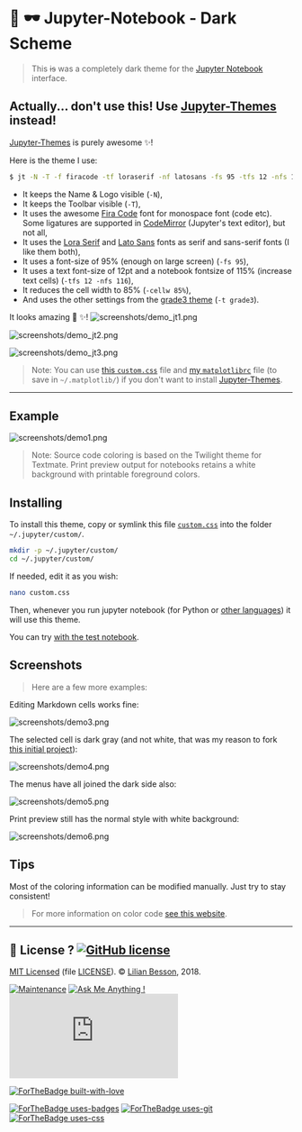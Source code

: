 # :art: :dark_sunglasses: Jupyter-Notebook - Dark Scheme

> This ~~is~~ was a completely dark theme for the [Jupyter Notebook](https://www.jupyter.org/) interface.

## Actually... don't use this! Use [Jupyter-Themes](https://github.com/dunovank/jupyter-themes) instead!
[Jupyter-Themes](https://github.com/dunovank/jupyter-themes) is purely awesome :sparkles:!

Here is the theme I use:
```bash
$ jt -N -T -f firacode -tf loraserif -nf latosans -fs 95 -tfs 12 -nfs 115 -cellw 85% -t grade3
```

- It keeps the Name & Logo visible (`-N`),
- It keeps the Toolbar visible (`-T`),
- It uses the awesome [Fira Code](https://github.com/tonsky/FiraCode/) font for monospace font (code etc). Some ligatures are supported in [CodeMirror](https://codemirror.net/) (Jupyter's text editor), but not all,
- It uses the [Lora Serif](https://www.fontsquirrel.com/fonts/lora) and [Lato Sans](http://www.latofonts.com/lato-free-fonts/) fonts as serif and sans-serif fonts (I like them both),
- It uses a font-size of 95% (enough on large screen) (`-fs 95`),
- It uses a text font-size of 12pt and a notebook fontsize of 115% (increase text cells) (`-tfs 12 -nfs 116`),
- It reduces the cell width to 85% (`-cellw 85%`),
- And uses the other settings from the [grade3 theme](https://github.com/dunovank/jupyter-themes#grade3-syntax) (`-t grade3`).

It looks amazing :art: :sparkles:!
![screenshots/demo_jt1.png](screenshots/demo_jt1.png)

![screenshots/demo_jt2.png](screenshots/demo_jt2.png)

![screenshots/demo_jt3.png](screenshots/demo_jt3.png)

> Note: You can use [this `custom.css`](custom.css) file and [my `matplotlibrc`](matplotlibrc) file (to save in `~/.matplotlib/`) if you don't want to install [Jupyter-Themes](https://github.com/dunovank/jupyter-themes).

----

## Example

![screenshots/demo1.png](screenshots/demo1.png)

> Note: Source code coloring is based on the Twilight theme for Textmate. Print preview output for notebooks retains a white background with printable foreground colors.

## Installing
To install this theme, copy or symlink this file [`custom.css`](https://github.com/Naereen/Jupyter-Notebook-Atom-Scheme/raw/master/custom.css) into the folder `~/.jupyter/custom/`.

```bash
mkdir -p ~/.jupyter/custom/
cd ~/.jupyter/custom/
```

If needed, edit it as you wish:

```bash
nano custom.css
```

Then, whenever you run jupyter notebook (for Python or [other languages](https://github.com/jupyter/jupyter/wiki/Jupyter-kernels)) it will use this theme.

You can try [with the test notebook](test/test.ipynb).

## Screenshots
> Here are a few more examples:

Editing Markdown cells works fine:

![screenshots/demo3.png](screenshots/demo3.png)

The selected cell is dark gray (and not white, that was my reason to fork [this initial project](https://github.com/AlexandreRobicquet/Jupyter-Notebook-Atom-Scheme)):

![screenshots/demo4.png](screenshots/demo4.png)

The menus have all joined the dark side also:

![screenshots/demo5.png](screenshots/demo5.png)


Print preview still has the normal style with white background:

![screenshots/demo6.png](screenshots/demo6.png)

## Tips
Most of the coloring information can be modified manually. Just try to stay consistent!

> For more information on color code [see this website](http://html-color-codes.info/).

----

## :scroll: License ? [![GitHub license](https://img.shields.io/github/license/Naereen/Jupyter-Notebook-Atom-Scheme.svg)](https://github.com/Naereen/Jupyter-Notebook-Atom-Scheme/blob/master/LICENSE)
[MIT Licensed](https://lbesson.mit-license.org/) (file [LICENSE](LICENSE)).
© [Lilian Besson](https://GitHub.com/Naereen), 2018.

[![Maintenance](https://img.shields.io/badge/Maintained%3F-yes-green.svg)](https://GitHub.com/Naereen/Jupyter-Notebook-Atom-Scheme/graphs/commit-activity)
[![Ask Me Anything !](https://img.shields.io/badge/Ask%20me-anything-1abc9c.svg)](https://GitHub.com/Naereen/ama)
[![Analytics](https://ga-beacon.appspot.com/UA-38514290-17/github.com/Naereen/Jupyter-Notebook-Atom-Scheme/README.md?pixel)](https://GitHub.com/Naereen/Jupyter-Notebook-Atom-Scheme/)

[![ForTheBadge built-with-love](https://ForTheBadge.com/images/badges/built-with-love.svg)](https://GitHub.com/Naereen/)

[![ForTheBadge uses-badges](https://ForTheBadge.com/images/badges/uses-badges.svg)](https://ForTheBadge.com)
[![ForTheBadge uses-git](https://ForTheBadge.com/images/badges/uses-git.svg)](https://GitHub.com/)
[![ForTheBadge uses-css](https://ForTheBadge.com/images/badges/uses-css.svg)](https://ForTheBadge.com)

